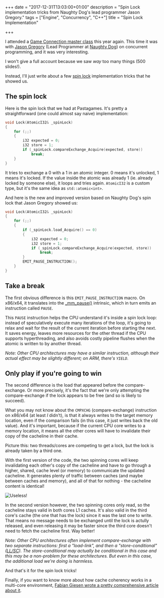 +++
date = "2017-12-31T13:03:00+01:00"
description = "Spin Lock implementation tricks from Naughty Dog's lead programmer Jason Gregory."
tags = ["Engine", "Concurrency", "C++"]
title = "Spin Lock Implementation"

+++

I attended a [Game Connection master class](https://www.game-connection.com/masterclasses/) this year again. This time it was with [Jason Gregory](http://www.gameenginebook.com/bio.html) (Lead Programmer at [Naughty Dog](https://www.naughtydog.com/)) on concurrent programming, and it was very interesting. 

I won't give a full account because we saw *way* too many things (500 slides!).

Instead, I'll just write about a few [spin lock](https://en.wikipedia.org/wiki/Spinlock) implementation tricks that he showed us.

<!--more-->

## The spin lock
Here is the spin lock that we had at Pastagames. It's pretty a straightforward (one could almost say naive) implementation:

```c++
void Lock(AtomicI32& _spinLock)
{
	for (;;)
	{
		i32 expected = 0;
		i32 store = 1;
		if (_spinLock.compareExchange_Acquire(expected, store))
			break;
	}
}
```

It tries to exchange a 0 with a 1 in an atomic integer. 0 means it's unlocked, 1 means it's locked. If the value inside the atomic was already 1 (ie. already locked by someone else), it loops and tries again. `AtomicI32` is a custom type, but it's the same idea as `std::atomic<int>`.

And here is the new and improved version based on Naughty Dog's spin lock that Jason Gregory showed us:

```c++
void Lock(AtomicI32& _spinLock)
{
	for (;;)
	{
		if (_spinLock.load_Acquire() == 0)
		{
			i32 expected = 0;
			i32 store = 1;
			if (_spinLock.compareExchange_Acquire(expected, store))
				break;
		}
		EMIT_PAUSE_INSTRUCTION();
	}
}
```

## Take a break

The first obvious difference is this `EMIT_PAUSE_INSTRUCTION` macro. On x86/x64, it translates into the [\_mm_pause()](https://software.intel.com/en-us/node/524249) intrinsic, which in turn emits an instruction called `PAUSE`.

This `PAUSE` instruction helps the CPU understand it's inside a spin lock loop: instead of speculatively execute many iterations of the loop, it's going to relax and wait for the result of the current iteration before starting the next. It saves energy, leaves more resources for the other thread if the CPU supports hyperthreading, and also avoids costly pipeline flushes when the atomic is written to by another thread.

*Note: Other CPU architectures may have a similar instruction, although their actual effect may be slightly different; on ARM, there's `YIELD`.*

## Only play if you're going to win
The second difference is the load that appeared before the compare-exchange. Or more precisely, it's the fact that we're only attempting the compare-exchange if the lock appears to be free (and so is likely to succeed).

What you may not know about the `CMPXCHG` (compare-exchange) instruction on x86/x64  (at least *I* didn't), is that it always writes to the target memory location, even if the comparison fails (in this case, it just writes back the old value). And it's important, because if the current CPU core writes to a memory location, it means all the other cores will have to invalidate their copy of the cacheline in their cache.

Picture this: two threads/cores are competing to get a lock, but the lock is already taken by a third one.

With the first version of the code, the two spinning cores will keep invalidating each other's copy of the cacheline and have to go through a higher, shared, cache level (or memory) to communicate the updated cacheline. It generates plenty of traffic between caches (and maybe between caches and memory), and all of that for nothing - the cacheline content is identical!

![Useless!](https://media.giphy.com/media/DOnYXfamcw8k8/giphy.gif)

In the second version however, the two spinning cores only read, so the cacheline stays valid in both cores L1 caches. It's also valid in the third core's cache (the one that has the lock) since it was the last one to write. That means no message needs to be exchanged until the lock is actully released, and even releasing it may be faster since the third core doesn't need to fetch the cacheline first. Way better!

*Note: Other CPU architectures often implement compare-exchange with two separate instructions: first a "load-link", and then a "store-conditional" ([LL/SC](https://en.wikipedia.org/wiki/Load-link/store-conditional)). The store-conditional may actually be conditional in this case and this may be a non-problem for these architectures. But even in this case, the additional load we're doing is harmless.*

And that's it for the spin lock tricks!

Finally, if you want to know more about how cache coherency works in a multi-core environment, [Fabian Giesen wrote a pretty comprehensive article about it](https://fgiesen.wordpress.com/2014/07/07/cache-coherency/).



